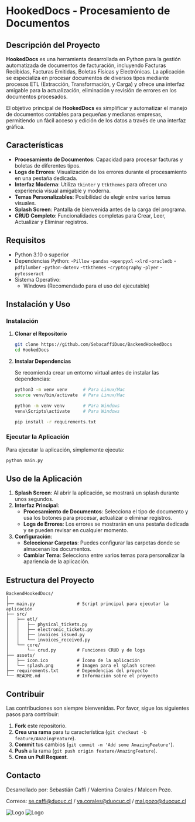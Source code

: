 # HookedDocs - Procesamiento de Documentos

## Descripción del Proyecto

**HookedDocs** es una herramienta desarrollada en Python para la gestión automatizada de documentos de facturación, incluyendo Facturas Recibidas, Facturas Emitidas, Boletas Físicas y Electrónicas. La aplicación se especializa en procesar documentos de diversos tipos mediante procesos ETL (Extracción, Transformación, y Carga) y ofrece una interfaz amigable para la actualización, eliminación y revisión de errores en los documentos procesados.

El objetivo principal de **HookedDocs** es simplificar y automatizar el manejo de documentos contables para pequeñas y medianas empresas, permitiendo un fácil acceso y edición de los datos a través de una interfaz gráfica.

## Características

- **Procesamiento de Documentos**: Capacidad para procesar facturas y boletas de diferentes tipos.
- **Logs de Errores**: Visualización de los errores durante el procesamiento en una pestaña dedicada.
- **Interfaz Moderna**: Utiliza `tkinter` y `ttkthemes` para ofrecer una experiencia visual amigable y moderna.
- **Temas Personalizables**: Posibilidad de elegir entre varios temas visuales.
- **Splash Screen**: Pantalla de bienvenida antes de la carga del programa.
- **CRUD Completo**: Funcionalidades completas para Crear, Leer, Actualizar y Eliminar registros.

## Requisitos

- Python 3.10 o superior
- Dependencias Python:
   -`Pillow`
   -`pandas`
   -`openpyxl`
   -`xlrd`
   -`oracledb`
   -`pdfplumber`
   -`python-dotenv`
   -`ttkthemes`
   -`cryptography`
   -`plyer`
   -`pytesseract`
- Sistema Operativo:
  - Windows (Recomendado para el uso del ejecutable)

## Instalación y Uso

### Instalación

1. **Clonar el Repositorio**

   ```bash
   git clone https://github.com/SebacaffiDuoc/BackendHookedDocs
   cd HookedDocs
   ```

2. **Instalar Dependencias**

   Se recomienda crear un entorno virtual antes de instalar las dependencias:

   ```bash
   python3 -m venv venv      # Para Linux/Mac
   source venv/bin/activate  # Para Linux/Mac

   python -m venv venv       # Para Windows
   venv\Scripts\activate     # Para Windows

   pip install -r requirements.txt
   ```

### Ejecutar la Aplicación

Para ejecutar la aplicación, simplemente ejecuta:

```bash
python main.py
```

## Uso de la Aplicación

1. **Splash Screen**: Al abrir la aplicación, se mostrará un splash durante unos segundos.
2. **Interfaz Principal**:
   - **Procesamiento de Documentos**: Selecciona el tipo de documento y usa los botones para procesar, actualizar o eliminar registros.
   - **Logs de Errores**: Los errores se mostrarán en una pestaña dedicada y se pueden revisar en cualquier momento.
3. **Configuración**:
   - **Seleccionar Carpetas**: Puedes configurar las carpetas donde se almacenan los documentos.
   - **Cambiar Tema**: Selecciona entre varios temas para personalizar la apariencia de la aplicación.

## Estructura del Proyecto

```
BackendHookedDocs/
│
├── main.py                # Script principal para ejecutar la aplicación
├── src/
│   ├── etl/
│   │   ├── physical_tickets.py
│   │   ├── electronic_tickets.py
│   │   ├── invoices_issued.py
│   │   └── invoices_received.py
│   └── core/
│       └── crud.py        # Funciones CRUD y de logs
├── assets/
│   ├── icon.ico           # Ícono de la aplicación
│   └── splash.png         # Imagen para el splash screen
├── requirements.txt       # Dependencias del proyecto
└── README.md              # Información sobre el proyecto
```

## Contribuir

Las contribuciones son siempre bienvenidas. Por favor, sigue los siguientes pasos para contribuir:

1. **Fork** este repositorio.
2. **Crea una rama** para tu característica (`git checkout -b feature/AmazingFeature`).
3. **Commit** tus cambios (`git commit -m 'Add some AmazingFeature'`).
4. **Push** a la rama (`git push origin feature/AmazingFeature`).
5. **Crea un Pull Request**.

## Contacto

Desarrollado por: Sebastián Caffi / Valentina Corales / Malcom Pozo.

Correos: se.caffi@duouc.cl / va.corales@duocuc.cl / mal.pozo@duocuc.cl

![Logo](https://elsenuelo.cl/web/wp-content/themes/elsenuelo/img/logo-elsenuelo-2023.png?v=2) 
![Logo](https://www.duoc.cl/wp-content/themes/wordpress-duoc-cl/images/logo-duoc.svg)
